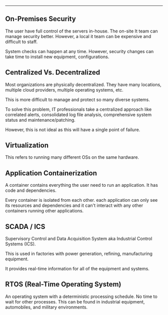 
---

## On-Premises Security

The user have full control of the servers in-house. The on-site It team can manage security better. However, a local it team can be expensive and difficult to staff. 

System checks can happen at any time. However, security changes can take time to install new equipment, configurations. 

## Centralized Vs. Decentralized

Most organizations are physically decentralized. They have many locations, multiple cloud providers, multiple operating systems, etc.

This is more difficult to manage and protect so many diverse systems. 

To solve this problem, IT professionals take a centralized approach like correlated alerts, consolidated log file analysis, comprehensive system status and maintenance/patching.

However, this is not ideal as this will have a single point of failure. 

## Virtualization 

This refers to running many different OSs on the same hardware. 

## Application Containerization 

A container contains everything the user need to run an application. It has code and dependencies. 

Every container is isolated from each other. each application can only see its resources and dependencies and it can't interact with any other containers running other applications.

## SCADA / ICS

Supervisory Control and Data Acquisition System aka Industrial Control Systems (ICS).

This is used in factories with power generation, refining, manufacturing equipment.

It provides real-time information for all of the equipment and systems.

## RTOS (Real-Time Operating System)

An operating system with a deterministic processing schedule. No time to wait for other processes. This can be found in industrial equipment, automobiles, and military environments. 





